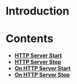 
# Introduction

# Contents

* [**HTTP Server Start**](httpserverstart.md)
* [**HTTP Server Stop**](httpserverstop.md)
* [**On HTTP Server Start**](onhttpserverstart.md)
* [**On HTTP Server Stop**](onhttpserverstop.md)